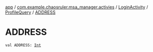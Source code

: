 [app](../../../index.md) / [com.example.chaosruler.msa_manager.activies](../../index.md) / [LoginActivity](../index.md) / [ProfileQuery](index.md) / [ADDRESS](.)

# ADDRESS

`val ADDRESS: `[`Int`](https://kotlinlang.org/api/latest/jvm/stdlib/kotlin/-int/index.html)